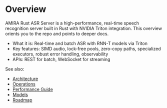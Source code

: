 # Overview

AMIRA Rust ASR Server is a high-performance, real-time speech recognition server built in Rust with NVIDIA Triton integration. This overview orients you to the repo and points to deeper docs.

- What it is: Real-time and batch ASR with RNN-T models via Triton
- Key features: SIMD audio, lock-free pools, zero-copy paths, specialized executors, robust error handling, observability
- APIs: REST for batch, WebSocket for streaming

See also:
- [Architecture](./Architecture.md)
- [Operations](./Operations.md)
- [Performance Guide](./Performance.md)
- [Models](./Models.md)
- [Roadmap](./Roadmap.md)
